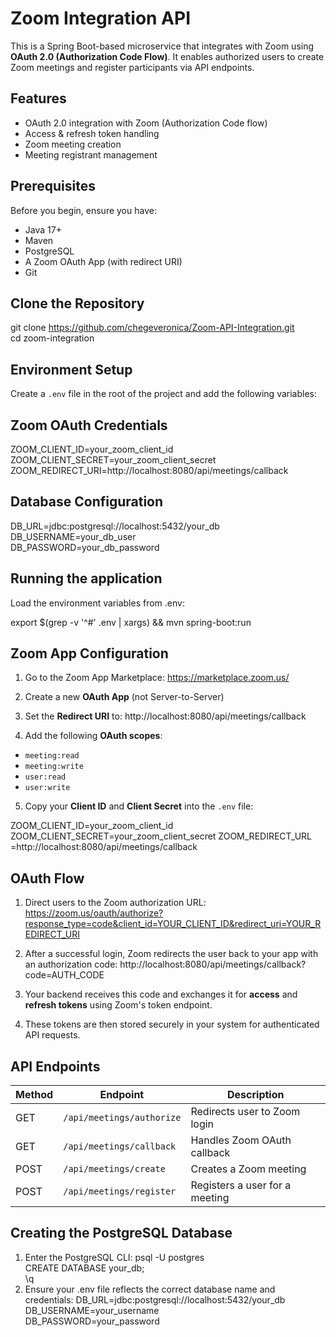 # Zoom Integration API

This is a Spring Boot-based microservice that integrates with Zoom using **OAuth 2.0 (Authorization Code Flow)**. It enables authorized users to create Zoom meetings and register participants via API endpoints.

## Features

- OAuth 2.0 integration with Zoom (Authorization Code flow)
- Access & refresh token handling
- Zoom meeting creation
- Meeting registrant management

## Prerequisites

Before you begin, ensure you have:

- Java 17+
- Maven
- PostgreSQL
- A Zoom OAuth App (with redirect URI)
- Git
  
## Clone the Repository

git clone https://github.com/chegeveronica/Zoom-API-Integration.git  
cd zoom-integration

## Environment Setup

Create a `.env` file in the root of the project and add the following variables:

## Zoom OAuth Credentials
ZOOM_CLIENT_ID=your_zoom_client_id  
ZOOM_CLIENT_SECRET=your_zoom_client_secret  
ZOOM_REDIRECT_URI=http://localhost:8080/api/meetings/callback  

## Database Configuration
DB_URL=jdbc:postgresql://localhost:5432/your_db  
DB_USERNAME=your_db_user  
DB_PASSWORD=your_db_password  

## Running the application

Load the environment variables from .env:

 export $(grep -v '^#' .env | xargs) && mvn spring-boot:run

 ## Zoom App Configuration

1. Go to the Zoom App Marketplace: https://marketplace.zoom.us/
2. Create a new **OAuth App** (not Server-to-Server)
3. Set the **Redirect URI** to: http://localhost:8080/api/meetings/callback

4. Add the following **OAuth scopes**:
- `meeting:read`
- `meeting:write`
- `user:read`
- `user:write`

5. Copy your **Client ID** and **Client Secret** into the `.env` file:

ZOOM_CLIENT_ID=your_zoom_client_id
ZOOM_CLIENT_SECRET=your_zoom_client_secret
ZOOM_REDIRECT_URL =http://localhost:8080/api/meetings/callback

## OAuth Flow

1. Direct users to the Zoom authorization URL:
 https://zoom.us/oauth/authorize?response_type=code&client_id=YOUR_CLIENT_ID&redirect_uri=YOUR_REDIRECT_URI

2. After a successful login, Zoom redirects the user back to your app with an authorization code:
   http://localhost:8080/api/meetings/callback?code=AUTH_CODE
   
3. Your backend receives this code and exchanges it for **access** and **refresh tokens** using Zoom's token endpoint.

4. These tokens are then stored securely in your system for authenticated API requests.


## API Endpoints

| Method | Endpoint                  | Description                    |
| ------ | ------------------------- | ------------------------------ |
| GET    | `/api/meetings/authorize` | Redirects user to Zoom login   |
| GET    | `/api/meetings/callback`  | Handles Zoom OAuth callback    |
| POST   | `/api/meetings/create`    | Creates a Zoom meeting         |
| POST   | `/api/meetings/register`  | Registers a user for a meeting |


## Creating the PostgreSQL Database

1. Enter the PostgreSQL CLI:
   psql -U postgres  
   CREATE DATABASE your_db;  
   \q  
2. Ensure your .env file reflects the correct database name and credentials:
   DB_URL=jdbc:postgresql://localhost:5432/your_db  
  DB_USERNAME=your_username  
  DB_PASSWORD=your_password  


   




